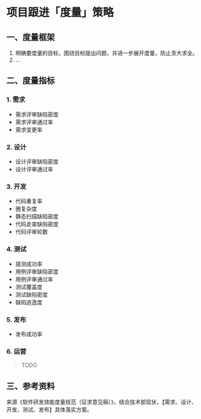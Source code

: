 # 项目跟进「度量」策略

## 一、度量框架

1. 明确要度量的目标，围绕目标提出问题，并进一步展开度量，防止贪大求全。
2. ...

## 二、度量指标

### 1. 需求

- 需求评审缺陷密度
- 需求评审通过率
- 需求变更率

### 2. 设计

- 设计评审缺陷密度
- 设计评审通过率

### 3. 开发

- 代码重复率
- 圈复杂度
- 静态扫描缺陷密度
- 代码走查缺陷密度
- 代码评审轮数

### 4. 测试

- 提测成功率
- 用例评审缺陷密度
- 用例评审通过率
- 测试覆盖度
- 测试缺陷密度
- 缺陷逃逸度

### 5. 发布

- 发布成功率

### 6. 运营

> TODO

## 三、参考资料

来源《软件研发效能度量规范（征求意见稿）》，结合技术部现状，【需求、设计、开发、测试、发布】具体落实方案。
